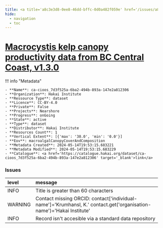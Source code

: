 ```yaml
---
title: <a title='a8c3e3d8-0ee8-46dd-bffc-0d0a482f059e' href='/issues/a8c3e3d8-0ee8-46dd-bffc-0d0a482f059e/' target='_blank'>Macrocystis kelp canopy productivity data from BC Central Coast, v1.3.0</a>
hide:
  - navigation
  - toc
---
```


# <a title='a8c3e3d8-0ee8-46dd-bffc-0d0a482f059e' href='/issues/a8c3e3d8-0ee8-46dd-bffc-0d0a482f059e/' target='_blank'>Macrocystis kelp canopy productivity data from BC Central Coast, v1.3.0</a>

<div id='map'></div>

!!! info "Metadata"
    
    - **Name**: ca-cioos_7d3f525a-6ba2-494b-893a-147e2a812306 
    - **Organization**: Hakai Institute 
    - **Ressource Type**: dataset 
    - **Licence**: CC-BY-4.0 
    - **Private**: False 
    - **Projects**: Nearshore 
    - **Progress**: onGoing 
    - **State**: active 
    - **Type**: dataset 
    - **Distributor**: Hakai Institute 
    - **Resources Count**: 1 
    - **Vertical Extent**: [{'max': '30.0', 'min': '0.0'}] 
    - **Eov**: macroalgalCanopyCoverAndComposition 
    - **Metadata Created**: 2024-05-14T19:53:15.683221 
    - **Metadata Modified**: 2024-05-14T19:53:15.683229 
    - **Catalogue**: <a href='https://catalogue.hakai.org/dataset/ca-cioos_7d3f525a-6ba2-494b-893a-147e2a812306' target='_blank'>link</a> 

### Issues

| level   | message                                                                                                              |
|:--------|:---------------------------------------------------------------------------------------------------------------------|
| INFO    | Title is greater than 60 characters                                                                                  |
| WARNING | Contact missing ORCID: contact['individual-name']='Krumhansl, K.' contact.get('organisation-name')='Hakai Institute' |
| INFO    | Record isn't accesible via a standard data repository                                                                |

<script>
   document.addEventListener("DOMContentLoaded", function() {
    var map = L.map('map').setView([51.505, -125.09], 5);
    L.tileLayer('https://tile.openstreetmap.org/{z}/{x}/{y}.png', {
        maxZoom: 19,
        attribution: '&copy; <a href="http://www.openstreetmap.org/copyright">OpenStreetMap</a>'
    }).addTo(map);
    var geojsonFeature = {
        "type": "Feature",
        "properties": {
            "name" : "<a title='a8c3e3d8-0ee8-46dd-bffc-0d0a482f059e' href='/issues/a8c3e3d8-0ee8-46dd-bffc-0d0a482f059e/' target='_blank'>Macrocystis kelp canopy productivity data from BC Central Coast, v1.3.0</a>"
        },
        "geometry": {'type': 'Polygon', 'coordinates': [[[-128.7, 51.33], [-127.2, 51.33], [-127.2, 52.26], [-128.7, 52.26], [-128.7, 51.33]]]}
    }
    L.geoJSON(geojsonFeature).addTo(map);
   })
</script>